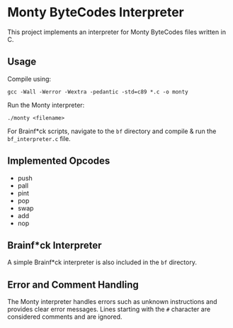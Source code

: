 # Monty ByteCodes Interpreter

This project implements an interpreter for Monty ByteCodes files written in C.

## Usage

Compile using:
```
gcc -Wall -Werror -Wextra -pedantic -std=c89 *.c -o monty
```

Run the Monty interpreter:
```
./monty <filename>
```

For Brainf*ck scripts, navigate to the `bf` directory and compile & run the `bf_interpreter.c` file.

## Implemented Opcodes

- push
- pall
- pint
- pop
- swap
- add
- nop

## Brainf*ck Interpreter

A simple Brainf*ck interpreter is also included in the `bf` directory.

## Error and Comment Handling

The Monty interpreter handles errors such as unknown instructions and provides clear error messages. Lines starting with the `#` character are considered comments and are ignored.
